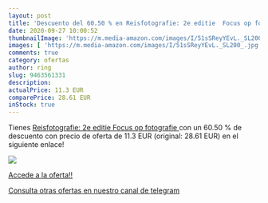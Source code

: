 ```yaml
---
layout: post
title: 'Descuento del 60.50 % en Reisfotografie: 2e editie  Focus op foto'
date: 2020-09-27 10:00:52
thumbnailImage: 'https://m.media-amazon.com/images/I/51sSReyYEvL._SL200_.jpg'
images: [ 'https://m.media-amazon.com/images/I/51sSReyYEvL._SL200_.jpg' ]
comments: true
category: ofertas
author: ring
slug: 9463561331
description:
actualPrice: 11.3 EUR
comparePrice: 28.61 EUR
inStock: true
---
```


Tienes [Reisfotografie: 2e editie  Focus op fotografie ](https://www.amazon.com/dp/9463561331/?tag=redken08-20) con un 60.50 % de descuento con precio de oferta de 11.3 EUR (original: 28.61 EUR) en el siguiente enlace!

[![](https://m.media-amazon.com/images/I/51sSReyYEvL._SL200_.jpg)](https://www.amazon.com/dp/9463561331/?tag=redken08-20)

[Accede a la oferta!!](https://www.amazon.com/dp/9463561331/?tag=redken08-20)

[Consulta otras ofertas en nuestro canal de telegram](https://t.me/s/ofertas25)
